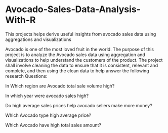 # Avocado-Sales-Data-Analysis-With-R
This projects helps derive useful insights from avocado sales data using aggregations and visualizations

Avocado is one of the most loved fruit in the world. The purpose of this project is to analyze the Avocado sales data using aggregation and visualizations to help understand the customers of the product. The project shall involve cleaning the data to ensure that it is consistent, relevant and complete, and then using the clean data to help answer the following research Questions:

In Which region are Avocado total sale volume high?

In which year were avocado sales high?

Do high average sales prices help avocado sellers make more money?

Which Avocado type high average price?

Which Avocado have high total sales amount?
